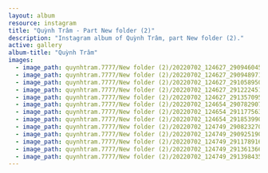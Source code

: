 ```yaml
---
layout: album
resource: instagram
title: "Quỳnh Trâm - Part New folder (2)"
description: "Instagram album of Quỳnh Trâm, part New folder (2)."
active: gallery
album-title: "Quỳnh Trâm"
images:
  - image_path: quynhtram.7777/New folder (2)/20220702_124627_290946045_805486160831961_2174222533257956648_n.jpg
  - image_path: quynhtram.7777/New folder (2)/20220702_124627_290948971_705961880476806_6028800348220195816_n.jpg
  - image_path: quynhtram.7777/New folder (2)/20220702_124627_291058950_616917646126513_5534153279688980438_n.jpg
  - image_path: quynhtram.7777/New folder (2)/20220702_124627_291222451_1500032960428731_1741675788787568723_n.jpg
  - image_path: quynhtram.7777/New folder (2)/20220702_124627_291357095_402658905243859_9046493764681877618_n.jpg
  - image_path: quynhtram.7777/New folder (2)/20220702_124654_290782907_441584644702226_7163788913830004795_n.jpg
  - image_path: quynhtram.7777/New folder (2)/20220702_124654_291177563_1573410913055393_342146994398879017_n.jpg
  - image_path: quynhtram.7777/New folder (2)/20220702_124654_291853990_689797062117896_8722126313510723165_n.jpg
  - image_path: quynhtram.7777/New folder (2)/20220702_124749_290823270_787704495924828_1012648151210051871_n.jpg
  - image_path: quynhtram.7777/New folder (2)/20220702_124749_290925190_752955022501485_4526609928890493569_n.jpg
  - image_path: quynhtram.7777/New folder (2)/20220702_124749_291178916_456100019852148_7684362846063653992_n.jpg
  - image_path: quynhtram.7777/New folder (2)/20220702_124749_291361366_1243326079754848_3670665040640508194_n.jpg
  - image_path: quynhtram.7777/New folder (2)/20220702_124749_291398435_1406973879808107_8024977440906761512_n.jpg
---
```


